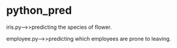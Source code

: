 # python_pred

iris.py-->>predicting the species of flower.

employee.py-->>predicting which employees are prone to leaving.
